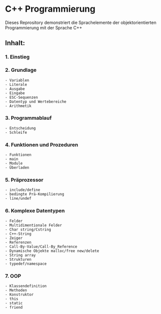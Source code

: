 # C++ Programmierung #

Dieses Reprository demonstriert die Sprachelemente der
objektorientierten Programmierung mit der Sprache C++ 

## Inhalt: ##

### 1. Einstieg ###

### 2. Grundlage ###
	- Variablen
	- Literale
	- Ausgabe
	- Eingabe
	- ESC-Sequenzen
	- Datentyp und Wertebereiche
	- Arithmetik

### 3. Programmablauf ###
	- Entscheidung
	- Schleife

### 4. Funktionen und Prozeduren ###
	- Funktionen
	- main
	- Module
	- Überladen
	
### 5. Präprozessor ###
	- include/define
	- bedingte Prä-Kompilierung
	- line/undef
	
### 6. Komplexe Datentypen ###
	- Felder
	- Multidimentionale Felder
	- Char string/Cstring
	- C++-String
	- Zeiger
	- Referenzen
	- Call-By-Value/Call-By_Reference
	- Dynamische Objekte malloc/free new/delete
	- String array
	- Strukturen
	- typedef/namespace
	
### 7. OOP ###
	- Klassendefinition
	- Methoden
	- Konstruktor
	- this
	- static
	- friend

